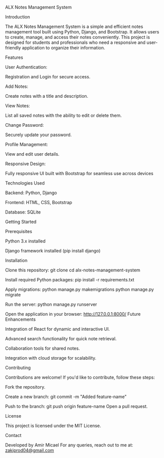 ALX Notes Management System

Introduction

The ALX Notes Management System is a simple and efficient notes management tool built using Python, Django, and Bootstrap. It allows users to create, manage, and access their notes conveniently. This project is designed for students and professionals who need a responsive and user-friendly application to organize their information.

Features

User Authentication:

Registration and Login for secure access.

Add Notes:

Create notes with a title and description.

View Notes:

List all saved notes with the ability to edit or delete them.

Change Password:

Securely update your password.

Profile Management:

View and edit user details.

Responsive Design:

Fully responsive UI built with Bootstrap for seamless use across devices

Technologies Used

Backend: Python, Django

Frontend: HTML, CSS, Bootstrap

Database: SQLite

Getting Started

Prerequisites

Python 3.x installed

Django framework installed (pip install django)

Installation

Clone this repository:
git clone <repository-url>
cd alx-notes-management-system

Install required Python packages:
pip install -r requirements.txt

Apply migrations:
python manage.py makemigrations
python manage.py migrate

Run the server:
python manage.py runserver

Open the application in your browser:
http://127.0.0.1:8000/
Future Enhancements

Integration of React for dynamic and interactive UI.

Advanced search functionality for quick note retrieval.

Collaboration tools for shared notes.

Integration with cloud storage for scalability.

Contributing

Contributions are welcome! If you'd like to contribute, follow these steps:

Fork the repository.

Create a new branch:
git commit -m "Added feature-name"

Push to the branch:
git push origin feature-name
Open a pull request.

License

This project is licensed under the MIT License.

Contact

Developed by Amir Micael For any queries, reach out to me at: zakiprod04@gmail.com

